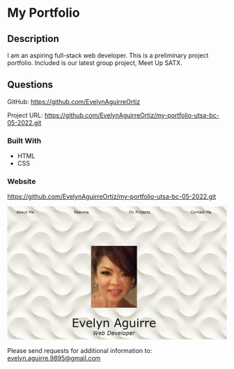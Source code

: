 # My Portfolio

## Description

I am an aspiring full-stack web developer. This is a preliminary project portfolio. Included is our latest group project, Meet Up SATX.

## Questions

GitHub:
<https://github.com/EvelynAguirreOrtiz>

Project URL:
<https://github.com/EvelynAguirreOrtiz/my-portfolio-utsa-bc-05-2022.git>

### Built With

- HTML
- CSS

### Website

https://github.com/EvelynAguirreOrtiz/my-portfolio-utsa-bc-05-2022.git

![](./assets/images/portfolio-screenshot.jpg)

Please send requests for additional information to:
<evelyn.aguirre.9895@gmail.com>
